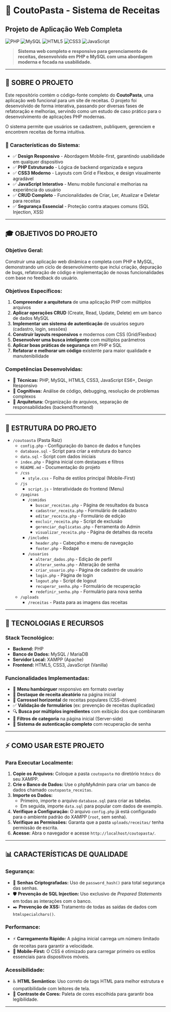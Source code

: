 # 🍝 CoutoPasta - Sistema de Receitas

## Projeto de Aplicação Web Completa

![PHP](https://img.shields.io/badge/PHP-777BB4?style=for-the-badge&logo=php&logoColor=white)
![MySQL](https://img.shields.io/badge/MySQL-4479A1?style=for-the-badge&logo=mysql&logoColor=white)
![HTML5](https://img.shields.io/badge/HTML5-E34F26?style=for-the-badge&logo=html5&logoColor=white)
![CSS3](https://img.shields.io/badge/CSS3-1572B6?style=for-the-badge&logo=css3&logoColor=white)
![JavaScript](https://img.shields.io/badge/JavaScript-F7DF1E?style=for-the-badge&logo=javascript&logoColor=black)

> **Sistema web completo e responsivo para gerenciamento de receitas, desenvolvido em PHP e MySQL com uma abordagem moderna e focada na usabilidade.**

---

## 🎯 **SOBRE O PROJETO**

Este repositório contém o código-fonte completo do **CoutoPasta**, uma aplicação web funcional para um site de receitas. O projeto foi desenvolvido de forma interativa, passando por diversas fases de refatoração e melhorias, servindo como um estudo de caso prático para o desenvolvimento de aplicações PHP modernas.

O sistema permite que usuários se cadastrem, publiquem, gerenciem e encontrem receitas de forma intuitiva.

### **🌟 Características do Sistema:**
- ✅ **Design Responsivo** - Abordagem Mobile-first, garantindo usabilidade em qualquer dispositivo
- ✅ **PHP Estruturado** - Lógica de backend organizada e segura
- ✅ **CSS3 Moderno** - Layouts com Grid e Flexbox, e design visualmente agradável
- ✅ **JavaScript Interativo** - Menu mobile funcional e melhorias na experiência do usuário
- ✅ **CRUD Completo** - Funcionalidades de Criar, Ler, Atualizar e Deletar para receitas
- ✅ **Segurança Essencial** - Proteção contra ataques comuns (SQL Injection, XSS)

---

## 🎓 **OBJETIVOS DO PROJETO**

### **Objetivo Geral:**
Construir uma aplicação web dinâmica e completa com PHP e MySQL, demonstrando um ciclo de desenvolvimento que inclui criação, depuração de bugs, refatoração de código e implementação de novas funcionalidades com base no feedback do usuário.

### **Objetivos Específicos:**
1. **Compreender a arquitetura** de uma aplicação PHP com múltiplos arquivos
2. **Aplicar operações CRUD** (Create, Read, Update, Delete) em um banco de dados MySQL
3. **Implementar um sistema de autenticação** de usuários seguro (cadastro, login, sessões)
4. **Construir layouts responsivos** e modernos com CSS (Grid/Flexbox)
5. **Desenvolver uma busca inteligente** com múltiplos parâmetros
6. **Aplicar boas práticas de segurança** em PHP e SQL
7. **Refatorar e melhorar um código** existente para maior qualidade e manutenibilidade

### **Competências Desenvolvidas:**
- 🔧 **Técnicas:** PHP, MySQL, HTML5, CSS3, JavaScript ES6+, Design Responsivo
- 🧠 **Cognitivas:** Análise de código, debugging, resolução de problemas complexos
- 📂 **Arquitetura:** Organização de arquivos, separação de responsabilidades (backend/frontend)

---

## 📁 **ESTRUTURA DO PROJETO**

* `/coutoasta` (Pasta Raiz)
    * `config.php` - Configuração do banco de dados e funções
    * `database.sql` - Script para criar a estrutura do banco
    * `data.sql` - Script com dados iniciais
    * `index.php` - Página inicial com destaques e filtros
    * `README.md` - Documentação do projeto
    * `/css`
        * `style.css` - Folha de estilos principal (Mobile-First)
    * `/js`
        * `script.js` - Interatividade do frontend (Menu)
    * `/paginas`
        * `/comidas`
            * `buscar_receitas.php` - Página de resultados da busca
            * `cadastrar_receita.php` - Formulário de cadastro
            * `editar_receita.php` - Formulário de edição
            * `excluir_receita.php` - Script de exclusão
            * `gerenciar_duplicatas.php` - Ferramenta do Admin
            * `visualizar_receita.php` - Página de detalhes da receita
        * `/includes`
            * `header.php` - Cabeçalho e menu de navegação
            * `footer.php` - Rodapé
        * `/usuarios`
            * `alterar_dados.php` - Edição de perfil
            * `alterar_senha.php` - Alteração de senha
            * `criar_usuario.php` - Página de cadastro de usuário
            * `login.php` - Página de login
            * `logout.php` - Script de logout
            * `recuperar_senha.php` - Formulário de recuperação
            * `redefinir_senha.php` - Formulário para nova senha
    * `/uploads`
        * `/receitas` - Pasta para as imagens das receitas

---

## 🚀 **TECNOLOGIAS E RECURSOS**

### **Stack Tecnológico:**
- **Backend:** PHP
- **Banco de Dados:** MySQL / MariaDB
- **Servidor Local:** XAMPP (Apache)
- **Frontend:** HTML5, CSS3, JavaScript (Vanilla)

### **Funcionalidades Implementadas:**
- 🍔 **Menu hambúrguer** responsivo em formato overlay
- 🎲 **Destaque de receita aleatório** na página inicial
- 🎠 **Carrossel horizontal** de receitas populares (CSS-driven)
- ✅ **Validação de formulários** (ex: prevenção de receitas duplicadas)
- 🔍 **Busca por múltiplos ingredientes** com exibição dos que combinaram
- 📂 **Filtros de categoria** na página inicial (Server-side)
- 🔐 **Sistema de autenticação completo** com recuperação de senha

---

## ⚡ **COMO USAR ESTE PROJETO**

### **Para Executar Localmente:**
1.  **Copie os Arquivos:** Coloque a pasta `coutopasta` no diretório `htdocs` do seu XAMPP.
2.  **Crie o Banco de Dados:** Use o phpMyAdmin para criar um banco de dados chamado `coutopasta_receitas`.
3.  **Importe os Dados:**
    * Primeiro, importe o arquivo `database.sql` para criar as tabelas.
    * Em seguida, importe `data.sql` para popular com dados de exemplo.
4.  **Verifique a Configuração:** O arquivo `config.php` já está configurado para o ambiente padrão do XAMPP (`root`, sem senha).
5.  **Verifique as Permissões:** Garanta que a pasta `uploads/receitas/` tenha permissão de escrita.
6.  **Acesse:** Abra o navegador e acesse `http://localhost/coutopasta/`.

---

## 📊 **CARACTERÍSTICAS DE QUALIDADE**

### **Segurança:**
- 🔐 **Senhas Criptografadas:** Uso de `password_hash()` para total segurança das senhas.
- 🛡️ **Prevenção de SQL Injection:** Uso exclusivo de *Prepared Statements* em todas as interações com o banco.
- ✒️ **Prevenção de XSS:** Tratamento de todas as saídas de dados com `htmlspecialchars()`.

### **Performance:**
- ⚡ **Carregamento Rápido:** A página inicial carrega um número limitado de receitas para garantir a velocidade.
- 📱 **Mobile-First:** O CSS é otimizado para carregar primeiro os estilos essenciais para dispositivos móveis.

### **Acessibilidade:**
- ♿ **HTML Semântico:** Uso correto de tags HTML para melhor estrutura e compatibilidade com leitores de tela.
- 🎨 **Contraste de Cores:** Paleta de cores escolhida para garantir boa legibilidade.

---
